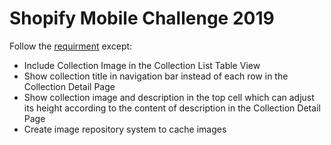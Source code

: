# Shopify Mobile Challenge 2019

Follow the [requirment](https://docs.google.com/document/d/1h3TFW9HhFxBVrmgd33dNrUiJx31NQFn6dpZHrbrSP-U/edit#) except:

- Include Collection Image in the Collection List Table View
- Show collection title in navigation bar instead of each row in the Collection Detail Page
- Show collection image and description in the top cell which can adjust its height according to the content of description in the Collection Detail Page
- Create image repository system to cache images